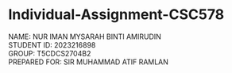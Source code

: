 # Individual-Assignment-CSC578
NAME: NUR IMAN MYSARAH BINTI AMIRUDIN</br>
STUDENT ID: 2023216898</br>
GROUP: T5CDCS2704B2</br>
PREPARED FOR: SIR MUHAMMAD ATIF RAMLAN
